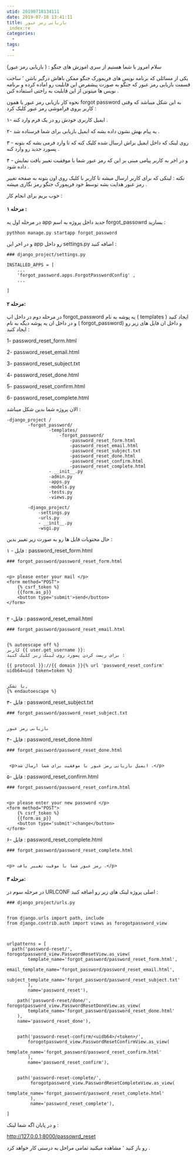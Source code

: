 ```yaml
---
utid: 20190718134111
date: 2019-07-18 13:41:11
title: بازیابی رمز عبور
_index:re
categories:
  -
tags:
  -
---
```


سلام امروز با شما هستیم از سری اموزش های جنگو :‌ ( بازیابی رمز عبور)

یکی از مسائلی که برنامه نویس های فریمورک جنگو ممکن باهاش درگیر باشن ٬ ساخت قسمت بازیابی رمز عبور که جنگو به صورت پیشفرض این قابلیت رو اماده کرده و برنامه نویس ها میتونن از این قابلیت به راحتی  استفاده کنن .

نحوه کار بازیابی رمز عبور یا همون forgot password به این شکل میباشد که وقتی کاربر بروی فراموشی رمز عبور کلیک کرد :

۱- ایمیل کاربری خودش رو در یک فرم وارد کنه .

۲- یه پیام بهش نشون داده بشه که ایمیل بازیابی برای شما فرستاده شد .

۳ - روی لینک که داخل ایمیل براش ارسال شده کلیک کنه که تا وارد فرمی بشه که بتونه پسورد جدید رو وارد کنه  .

۴ - و در اخر به کاربر پیامی مبنی بر این که رمز عبور شما با موفقیت تغییر یافت نمایش داده شود .

نکته : لینکی که برای کاربر ارسال میشه تا کاربر با کلیک روی اون بتونه به صفحه تغییر رمز عبور هدایت بشه توسط خود فریمورک جنگو رمز نگاری میشه .



خوب بریم برای انجام کار :



####  مرحله ۱ :

 در مرحله اول یه app جدید داخل پروژه به اسم forgot_passowrd بسازید :

```
pythhon manage.py startapp forgot_password
```

و در اخر این app رو داخل settings.py اضافه کنید :

```
### django_project/settings.py

INSTALLED_APPS = [
	...
	'forgot_password.apps.ForgotPasswordConfig' , 
	...
	
]
```



####  مرحله ۲:

در مرحله دوم در داخل اپ forgot_password یه پوشه به نام ( templates  )  ایجاد کنید و در داخل ان یه پوشه دیگه به نام ( forgot_password) و داخل ان فایل های زیر رو ایجاد کنید :

1- password_reset_form.html

2- password_reset_email.html

3- password_reset_subject.txt

4- password_reset_done.html

5- password_reset_confirm.html

6- password_reset_complete.html



الان پروژه شما بدین شکل میباشد :

```
-django_project /
		-forgot_password/
				-templates/
					-forgot_password/
						-password_reset_form.html
						-password_reset_email.html
						-password_reset_subject.txt
						-password_reset_done.html
						-password_reset_confirm.html
						-password_reset_complete.html
				- __init__.py
				-admin.py
				-apps.py
				-models.py
				-tests.py
				-views.py
				
		-django_project/
			-settings.py
			-urls.py
			- __init__.py
			-wsgi.py
```

حال محتویات فایل ها رو به صورت زیر تغییر بدین :

۱ - فایل : password_reset_form.html

```
### forgot_password/password_reset_form.html


<p> please enter your mail </p>
<form method="POST">
	{% csrf_token %}
	{{form.as_p}}
	<button type='submit'>send</button>
</form>
	
```



۲ -فایل :  password_reset_email.html 

```
### forgot_password/password_reset_email.html 


{% autoescape off %}
کاربر {{ user.get_username }}:
برای ریست کردن پسورد روی لینک زیر کلیک کنید :

{{ protocol }}://{{ domain }}{% url 'password_reset_confirm' uidb64=uid token=token %}


با تشکر,
{% endautoescape %}

```



۳- فایل :  password_reset_subject.txt

```
### forgot_password/password_reset_subject.txt


بازیابی رمز عبور
```



۴- فایل : password_reset_done.html

```
### forgot_password/password_reset_done.html


 <p>ایمیل بازیابی رمز عبور با موفقیت برای شما ارسال شد .</p>
```



۵- فایل : password_reset_confirm.html

```
### forgot_password/password_reset_confirm.html


<p> please enter your new password </p>
<form method="POST">
	{% csrf_token %}
	{{form.as_p}}
	<button type='submit'>change</button>
</form>
```



۶- فایل : password_reset_complete.html

```
### forgot_password/password_reset_complete.html


<p> رمز عبور شما با موقیت تغییر یافت .</p>

```



#### مرحله ۳:

در مرحله سوم در URLCONF اصلی پروژه  لینک های زیر رو اضافه کنید :

```
### django_project/urls.py


from django.urls import path, include
from django.contrib.auth import views as forogotpassword_view



urlpatterns = [
  path('password-reset/', forogotpassword_view.PasswordResetView.as_view( 
		template_name='forgot_password/password_reset_form.html',
		email_template_name='forgot_password/password_reset_email.html',
		subject_template_name='forgot_password/password_reset_subject.txt'
		), 
		name='password_reset'),

	path('password-reset/done/', forogotpassword_view.PasswordResetDoneView.as_view(  
		template_name='forgot_password/password_reset_done.html'
	), 
	name='password_reset_done'),


	path('password-reset-confirm/<uidb64>/<token>/',
		forogotpassword_view.PasswordResetConfirmView.as_view(  
			template_name='forgot_password/password_reset_confirm.html'
		), 
		name='password_reset_confirm'),


	path('password-reset-complete/',
		 forogotpassword_view.PasswordResetCompleteView.as_view(  
			 template_name='forgot_password/password_reset_complete.html'
		 ), 
		 name='password_reset_complete'),

]
```



و در پایان اگه شما لینک :

http://127.0.0.1:8000/passowrd_reset

رو باز کنید ٬ مشاهده میکنید تمامی مراحل به درستی کار خواهد کرد . 

